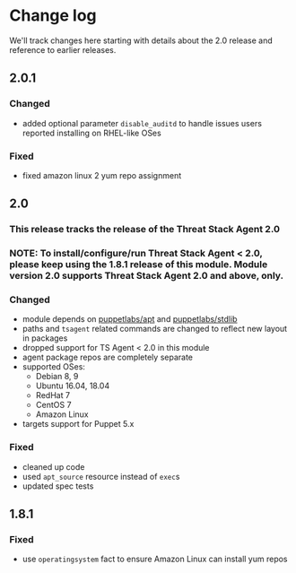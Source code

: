 # Change log

We'll track changes here starting with details about the 2.0 release and reference to earlier releases.

## 2.0.1
### Changed
- added optional parameter `disable_auditd` to handle issues users reported installing on RHEL-like OSes

### Fixed
- fixed amazon linux 2 yum repo assignment

## 2.0
### This release tracks the release of the Threat Stack Agent 2.0

### NOTE: To install/configure/run Threat Stack Agent < 2.0, please keep using the 1.8.1 release of this module. Module version 2.0 supports Threat Stack Agent 2.0 and above, only.

### Changed
- module depends on [puppetlabs/apt](https://github.com/puppetlabs/puppetlabs-apt) and [puppetlabs/stdlib](https://github.com/puppetlabs/puppetlabs-stdlib)
- paths and `tsagent` related commands are changed to reflect new layout in packages
- dropped support for TS Agent < 2.0 in this module
- agent package repos are completely separate
- supported OSes:
  - Debian 8, 9
  - Ubuntu 16.04, 18.04
  - RedHat 7
  - CentOS 7
  - Amazon Linux
- targets support for Puppet 5.x


### Fixed
- cleaned up code
- used `apt_source` resource instead of `exec`s
- updated spec tests

## 1.8.1

### Fixed
- use `operatingsystem` fact to ensure Amazon Linux can install yum repos


